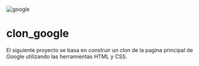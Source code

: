 ![google](https://user-images.githubusercontent.com/119002503/211905710-8253303d-afa3-450f-8f42-c8c50b9bbf64.PNG)
# clon_google
El siguiente proyecto se basa en construir un clon de la pagina principal de Google utilizando las herramientas HTML y CSS.
